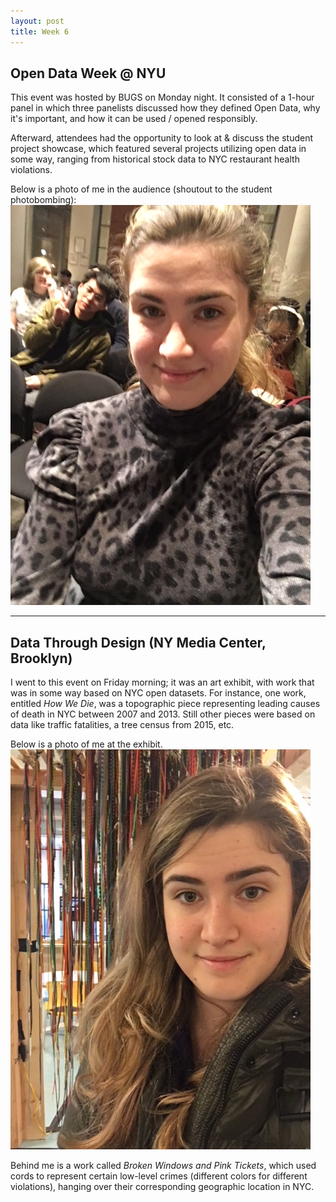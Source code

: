 ```yaml
---
layout: post
title: Week 6
---
```


## Open Data Week @ NYU
This event was hosted by BUGS on Monday night. It consisted of a 1-hour panel in which three panelists discussed how they defined Open Data, why it's important, and how it can be used / opened responsibly.

Afterward, attendees had the opportunity to look at & discuss the student project showcase, which featured several projects utilizing open data in some way, ranging from historical stock data to NYC restaurant health violations.

Below is a photo of me in the audience (shoutout to the student photobombing):
![Alt text](../images/event1.jpg?raw=true "Me @ NYU Event")

********************

## Data Through Design (NY Media Center, Brooklyn)
I went to this event on Friday morning; it was an art exhibit, with work that was in some way based on NYC open datasets. For instance, one work, entitled *How We Die*, was a topographic piece representing leading causes of death in NYC between 2007 and 2013. Still other pieces were based on data like traffic fatalities, a tree census from 2015, etc.

Below is a photo of me at the exhibit.
![Alt text](../images/event2.jpg?raw=true "Me @ Data Through Design")

Behind me is a work called *Broken Windows and Pink Tickets*, which used cords to represent certain low-level crimes (different colors for different violations), hanging over their corresponding geographic location in NYC.  
